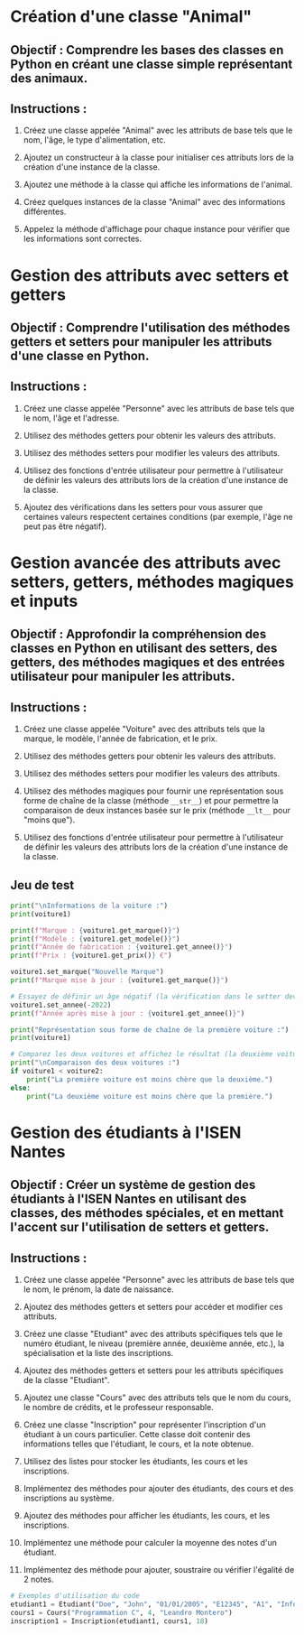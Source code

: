 # Création d'une classe "Animal"

## Objectif : Comprendre les bases des classes en Python en créant une classe simple représentant des animaux.

## Instructions :

1. Créez une classe appelée "Animal" avec les attributs de base tels que le nom, l'âge, le type d'alimentation, etc.
    
2. Ajoutez un constructeur à la classe pour initialiser ces attributs lors de la création d'une instance de la classe.
    
3. Ajoutez une méthode à la classe qui affiche les informations de l'animal.
    
4. Créez quelques instances de la classe "Animal" avec des informations différentes.
    
5. Appelez la méthode d'affichage pour chaque instance pour vérifier que les informations sont correctes.

# Gestion des attributs avec setters et getters

## Objectif : Comprendre l'utilisation des méthodes getters et setters pour manipuler les attributs d'une classe en Python.

## Instructions :

1. Créez une classe appelée "Personne" avec les attributs de base tels que le nom, l'âge et l'adresse.
    
2. Utilisez des méthodes getters pour obtenir les valeurs des attributs.
    
3. Utilisez des méthodes setters pour modifier les valeurs des attributs.
    
4. Utilisez des fonctions d'entrée utilisateur pour permettre à l'utilisateur de définir les valeurs des attributs lors de la création d'une instance de la classe.
    
5. Ajoutez des vérifications dans les setters pour vous assurer que certaines valeurs respectent certaines conditions (par exemple, l'âge ne peut pas être négatif).

# Gestion avancée des attributs avec setters, getters, méthodes magiques et inputs

## Objectif : Approfondir la compréhension des classes en Python en utilisant des setters, des getters, des méthodes magiques et des entrées utilisateur pour manipuler les attributs.

## Instructions :

1. Créez une classe appelée "Voiture" avec des attributs tels que la marque, le modèle, l'année de fabrication, et le prix.
    
2. Utilisez des méthodes getters pour obtenir les valeurs des attributs.
    
3. Utilisez des méthodes setters pour modifier les valeurs des attributs.
    
4. Utilisez des méthodes magiques pour fournir une représentation sous forme de chaîne de la classe (méthode `__str__`) et pour permettre la comparaison de deux instances basée sur le prix (méthode `__lt__` pour "moins que").
    
5. Utilisez des fonctions d'entrée utilisateur pour permettre à l'utilisateur de définir les valeurs des attributs lors de la création d'une instance de la classe.

## Jeu de test

```python
print("\nInformations de la voiture :")
print(voiture1)
```

```python
print(f"Marque : {voiture1.get_marque()}")
print(f"Modèle : {voiture1.get_modele()}")
print(f"Année de fabrication : {voiture1.get_annee()}")
print(f"Prix : {voiture1.get_prix()} €")
```

```python
voiture1.set_marque("Nouvelle Marque")
print(f"Marque mise à jour : {voiture1.get_marque()}")

# Essayez de définir un âge négatif (la vérification dans le setter devrait l'empêcher)
voiture1.set_annee(-2022)
print(f"Année après mise à jour : {voiture1.get_annee()}")
```

```python
print("Représentation sous forme de chaîne de la première voiture :")
print(voiture1)

# Comparez les deux voitures et affichez le résultat (la deuxième voiture ayant un prix plus bas)
print("\nComparaison des deux voitures :")
if voiture1 < voiture2:
    print("La première voiture est moins chère que la deuxième.")
else:
    print("La deuxième voiture est moins chère que la première.")
```

# Gestion des étudiants à l'ISEN Nantes

## Objectif : Créer un système de gestion des étudiants à l'ISEN Nantes en utilisant des classes, des méthodes spéciales, et en mettant l'accent sur l'utilisation de setters et getters.

## Instructions :

1. Créez une classe appelée "Personne" avec les attributs de base tels que le nom, le prénom, la date de naissance.
    
2. Ajoutez des méthodes getters et setters pour accéder et modifier ces attributs.
    
3. Créez une classe "Etudiant" avec des attributs spécifiques tels que le numéro étudiant, le niveau (première année, deuxième année, etc.), la spécialisation et la liste des inscriptions.
    
4. Ajoutez des méthodes getters et setters pour les attributs spécifiques de la classe "Etudiant".
    
5. Ajoutez une classe "Cours" avec des attributs tels que le nom du cours, le nombre de crédits, et le professeur responsable.
    
6. Créez une classe "Inscription" pour représenter l'inscription d'un étudiant à un cours particulier. Cette classe doit contenir des informations telles que l'étudiant, le cours, et la note obtenue.
    
7. Utilisez des listes pour stocker les étudiants, les cours et les inscriptions.
    
8. Implémentez des méthodes pour ajouter des étudiants, des cours et des inscriptions au système.
    
9. Ajoutez des méthodes pour afficher les étudiants, les cours, et les inscriptions.
    
10. Implémentez une méthode pour calculer la moyenne des notes d'un étudiant.
11. Implémentez des méthode pour ajouter, soustraire ou vérifier l'égalité de 2 notes.

```python
# Exemples d'utilisation du code
etudiant1 = Etudiant("Doe", "John", "01/01/2005", "E12345", "A1", "Informatique")
cours1 = Cours("Programmation C", 4, "Leandro Montero")
inscription1 = Inscription(etudiant1, cours1, 18)
```

